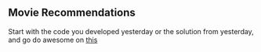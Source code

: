 ## Movie Recommendations

Start with the code you developed yesterday or the solution from yesterday, and go do awesome on [this](https://inclass.kaggle.com/c/movie-recommendation)
